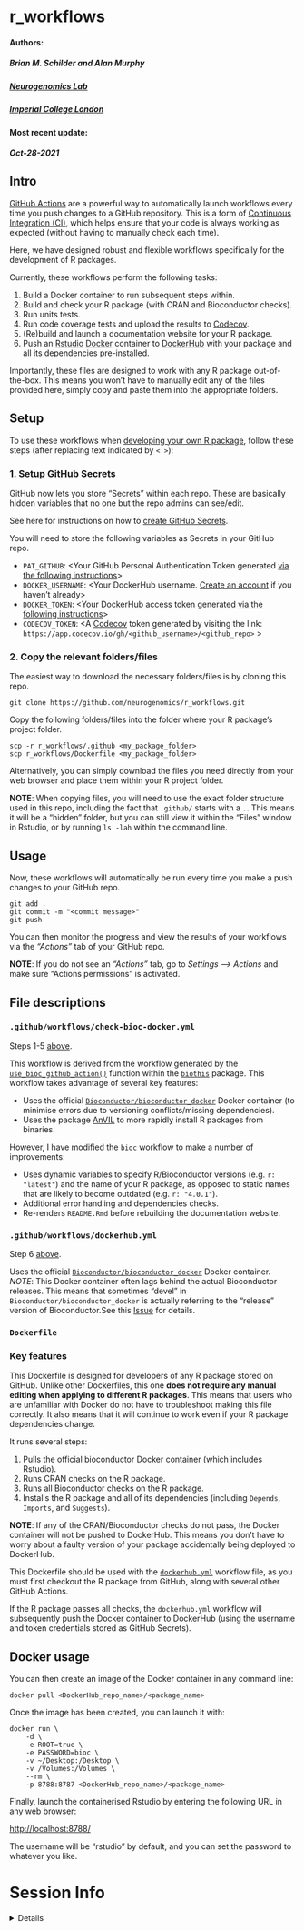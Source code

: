 r\_workflows
================
<h4>
Authors:
<h4>
<h5>
Brian M. Schilder and Alan Murphy
</h5>
<h5>
<a href='https://www.neurogenomics.co.uk/' target='_blank'>Neurogenomics
Lab</a>
</h5>
<h5>
<a href='https://www.imperial.ac.uk/brain-sciences/' target='_blank'>Imperial
College London</a>
</h5>
<h4>
Most recent update:
</h4>
<h5>
Oct-28-2021
</h5>

## Intro

[GitHub Actions](https://docs.github.com/en/actions) are a powerful way
to automatically launch workflows every time you push changes to a
GitHub repository. This is a form of [Continuous Integration
(CI)](https://docs.github.com/en/actions/automating-builds-and-tests/about-continuous-integration),
which helps ensure that your code is always working as expected (without
having to manually check each time).

Here, we have designed robust and flexible workflows specifically for
the development of R packages.

Currently, these workflows perform the following tasks:

1.  Build a Docker container to run subsequent steps within.
2.  Build and check your R package (with CRAN and Bioconductor
    checks).  
3.  Run units tests.  
4.  Run code coverage tests and upload the results to
    [Codecov](https://about.codecov.io/).  
5.  (Re)build and launch a documentation website for your R package.  
6.  Push an [Rstudio](https://www.rstudio.com/)
    [Docker](https://www.docker.com/) container to
    [DockerHub](https://hub.docker.com/) with your package and all its
    dependencies pre-installed.

Importantly, these files are designed to work with any R package
out-of-the-box. This means you won’t have to manually edit any of the
files provided here, simply copy and paste them into the appropriate
folders.

## Setup

To use these workflows when [developing your own R
package](https://support.rstudio.com/hc/en-us/articles/200486488-Developing-Packages-with-the-RStudio-IDE),
follow these steps (after replacing text indicated by `< >`):

### 1. Setup GitHub Secrets

GitHub now lets you store “Secrets” within each repo. These are
basically hidden variables that no one but the repo admins can see/edit.

See here for instructions on how to [create GitHub
Secrets](https://docs.github.com/en/actions/security-guides/encrypted-secrets).

You will need to store the following variables as Secrets in your GitHub
repo.

-   `PAT_GITHUB`: &lt;Your GitHub Personal Authentication Token
    generated [via the following
    instructions](https://docs.github.com/en/authentication/keeping-your-account-and-data-secure/creating-a-personal-access-token)&gt;  
-   `DOCKER_USERNAME`: &lt;Your DockerHub username. [Create an
    account](https://hub.docker.com/signup) if you haven’t already&gt;  
-   `DOCKER_TOKEN`: &lt;Your DockerHub access token generated [via the
    following
    instructions](https://docs.docker.com/docker-hub/access-tokens/)&gt;  
-   `CODECOV_TOKEN`: &lt;A [Codecov](https://app.codecov.io/gh) token
    generated by visiting the link:
    `https://app.codecov.io/gh/<github_username>/<github_repo>` &gt;

### 2. Copy the relevant folders/files

The easiest way to download the necessary folders/files is by cloning
this repo.

    git clone https://github.com/neurogenomics/r_workflows.git

Copy the following folders/files into the folder where your R package’s
project folder.

    scp -r r_workflows/.github <my_package_folder>
    scp r_workflows/Dockerfile <my_package_folder>

Alternatively, you can simply download the files you need directly from
your web browser and place them within your R project folder.

**NOTE**: When copying files, you will need to use the exact folder
structure used in this repo, including the fact that `.github/` starts
with a `.`. This means it will be a “hidden” folder, but you can still
view it within the “Files” window in Rstudio, or by running `ls -lah`
within the command line.

## Usage

Now, these workflows will automatically be run every time you make a
push changes to your GitHub repo.

    git add .
    git commit -m "<commit message>"
    git push

You can then monitor the progress and view the results of your workflows
via the *“Actions”* tab of your GitHub repo.

**NOTE**: If you do not see an *“Actions”* tab, go to *Settings –&gt;
Actions* and make sure “Actions permissions” is activated.

## File descriptions

### `.github/workflows/check-bioc-docker.yml`

Steps 1-5 [above](https://github.com/neurogenomics/r_workflows#Intro).

This workflow is derived from the workflow generated by the
[`use_bioc_github_action()`](https://lcolladotor.github.io/biocthis/articles/biocthis.html)
function within the
[`biothis`](http://www.bioconductor.org/packages/release/bioc/html/biocthis.html)
package. This workflow takes advantage of several key features:

-   Uses the official
    [`Bioconductor/bioconductor_docker`](https://github.com/Bioconductor/bioconductor_docker)
    Docker container (to minimise errors due to versioning
    conflicts/missing dependencies).  
-   Uses the package
    [AnVIL](https://bioconductor.org/packages/release/bioc/html/AnVIL.html)
    to more rapidly install R packages from binaries.

However, I have modified the `bioc` workflow to make a number of
improvements:

-   Uses dynamic variables to specify R/Bioconductor versions
    (e.g. `r: "latest"`) and the name of your R package, as opposed to
    static names that are likely to become outdated
    (e.g. `r: "4.0.1"`).  
-   Additional error handling and dependencies checks.  
-   Re-renders `README.Rmd` before rebuilding the documentation website.

### `.github/workflows/dockerhub.yml`

Step 6 [above](https://github.com/neurogenomics/r_workflows#Intro).

Uses the official
[`Bioconductor/bioconductor_docker`](https://github.com/Bioconductor/bioconductor_docker)
Docker container. *NOTE*: This Docker container often lags behind the
actual Bioconductor releases. This means that sometimes “devel” in
`Bioconductor/bioconductor_docker` is actually referring to the
“release” version of Bioconductor.See this
[Issue](https://github.com/Bioconductor/bioconductor_docker/issues/37)
for details.

### `Dockerfile`

### Key features

This Dockerfile is designed for developers of any R package stored on
GitHub. Unlike other Dockerfiles, this one **does not require any manual
editing when applying to different R packages**. This means that users
who are unfamiliar with Docker do not have to troubleshoot making this
file correctly. It also means that it will continue to work even if your
R package dependencies change.

It runs several steps:

1.  Pulls the official bioconductor Docker container (which includes
    Rstudio).  
2.  Runs CRAN checks on the R package.  
3.  Runs all Bioconductor checks on the R package.  
4.  Installs the R package and all of its dependencies (including
    `Depends`, `Imports`, and `Suggests`).

**NOTE**: If any of the CRAN/Bioconductor checks do not pass, the Docker
container will not be pushed to DockerHub. This means you don’t have to
worry about a faulty version of your package accidentally being deployed
to DockerHub.

This Dockerfile should be used with the
[`dockerhub.yml`](https://github.com/neurogenomics/r_workflows/blob/master/.github/workflows/dockerhub.yml)
workflow file, as you must first checkout the R package from GitHub,
along with several other GitHub Actions.

If the R package passes all checks, the `dockerhub.yml` workflow will
subsequently push the Docker container to DockerHub (using the username
and token credentials stored as GitHub Secrets).

## Docker usage

You can then create an image of the Docker container in any command
line:

    docker pull <DockerHub_repo_name>/<package_name>

Once the image has been created, you can launch it with:

    docker run \
        -d \
        -e ROOT=true \
        -e PASSWORD=bioc \
        -v ~/Desktop:/Desktop \
        -v /Volumes:/Volumes \
        --rm \
        -p 8788:8787 <DockerHub_repo_name>/<package_name> 

Finally, launch the containerised Rstudio by entering the following URL
in any web browser:

<http://localhost:8788/>

The username will be “rstudio” by default, and you can set the password
to whatever you like.

# Session Info

<details>

``` r
utils::sessionInfo()
```

    ## R version 4.1.0 (2021-05-18)
    ## Platform: x86_64-apple-darwin17.0 (64-bit)
    ## Running under: macOS Big Sur 10.16
    ## 
    ## Matrix products: default
    ## BLAS:   /Library/Frameworks/R.framework/Versions/4.1/Resources/lib/libRblas.dylib
    ## LAPACK: /Library/Frameworks/R.framework/Versions/4.1/Resources/lib/libRlapack.dylib
    ## 
    ## locale:
    ## [1] en_GB.UTF-8/en_GB.UTF-8/en_GB.UTF-8/C/en_GB.UTF-8/en_GB.UTF-8
    ## 
    ## attached base packages:
    ## [1] stats     graphics  grDevices utils     datasets  methods   base     
    ## 
    ## loaded via a namespace (and not attached):
    ##  [1] compiler_4.1.0  magrittr_2.0.1  fastmap_1.1.0   tools_4.1.0    
    ##  [5] htmltools_0.5.2 yaml_2.2.1      stringi_1.7.5   rmarkdown_2.11 
    ##  [9] knitr_1.36      stringr_1.4.0   xfun_0.27       digest_0.6.28  
    ## [13] rlang_0.4.12    evaluate_0.14

</details>
